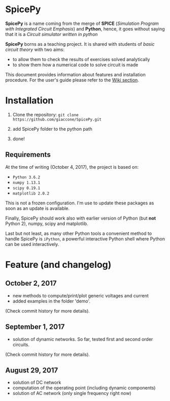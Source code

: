 # SpicePy
**SpicePy** is a name coming from the merge of **SPICE** (*Simulation Program with Integrated Circuit Emphasis*) and **Python**, hence, it goes without saying that it is a _Circuit simulator written in python_

**SpicePy** borns as a teaching project. It is shared with students of *basic circuit theory* with two aims:

* to allow them to check the results of exercises solved analytically
* to show them how a numerical code to solve circuit is made

This document provides information about features and installation procedure. For the user's guide please refer to the [Wiki section](https://github.com/giaccone/SpicePy/wiki).

# Installation

1. Clone the repository:
`git clone https://github.com/giaccone/SpicePy.git`

2. add SpicePy folder to the python path
3. done!

## Requirements
At the time of writing (October 4, 2017), the project is based on:

* `Python 3.6.2`
* `numpy 1.13.1`
* `scipy 0.19.1`
* `matplotlib 2.0.2`

This is not a frozen configuration. I'm use to update these packages as soon as an update is available.

Finally, SpicePy should work also with earlier version of Python (but **not** Python 2), numpy, scipy and matplotlib.

Last but not least, as many other Python tools a convenient method to handle SpicePy is `iPython`, a powerful interactive Python shell where Python can be used interactively.

# Feature (and changelog)

## October 2, 2017

* new methods to compute/print/plot generic voltages and current
* added examples in the folder 'demo'.

(Check commit history for more details).

## September 1, 2017

* solution of dynamic networks. So far, tested first and second order circuits.

(Check commit history for more details).

## August 29, 2017

* solution of DC network
* computation of the operating point (including dynamic components)
* solution of AC network (only single frequency right now)




